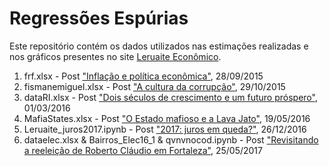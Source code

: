 # Regressões Espúrias
Este repositório contém os dados utilizados nas estimações realizadas e nos gráficos presentes no site [Leruaite Econômico](https://www.leruaite.com.br/).

 1. frf.xlsx - Post ["Inflação e política econômica"](https://www.leruaite.com.br/blog/nairu-inflacao/), 28/09/2015
 2. fismanemiguel.xlsx - Post ["A cultura da corrupção"](https://www.leruaite.com.br/blog/cultura-corrup/), 29/10/2015
 3. dataRI.xlsx - Post ["Dois séculos de crescimento e um futuro próspero"](https://www.leruaite.com.br/blog/crescimento-futuro-prospero/), 01/03/2016
 4. MafiaStates.xlsx - Post ["O Estado mafioso e a Lava Jato"](https://www.leruaite.com.br/blog/estado-mafioso/), 19/05/2016
 5. Leruaite_juros2017.ipynb - Post ["2017: juros em queda?"](https://www.leruaite.com.br/post/2016-11-28-2017-juros-em-queda/), 26/12/2016
 6. dataelec.xlsx & Bairros_Elec16_1 & qvnvnocod.ipynb - Post ["Revisitando a reeleição de Roberto Cláudio em Fortaleza"](https://www.leruaite.com.br/post/revisitando-rc-eleicao/), 25/05/2017
